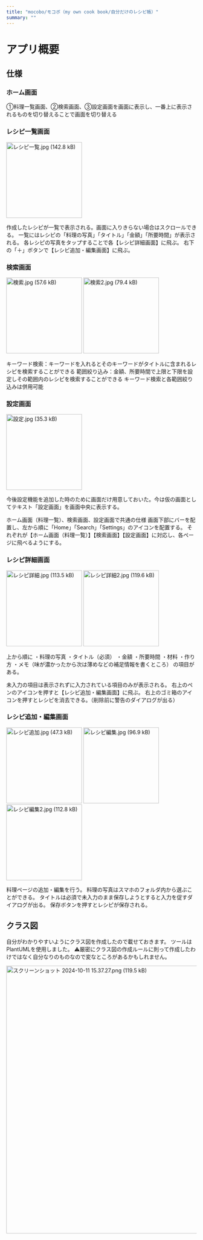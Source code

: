 ```yaml
---
title: "mocobo/モコボ（my own cook book/自分だけのレシピ帳）"
summary: ""
---
```

# アプリ概要
## 仕様
### ホーム画面
①料理一覧画面、②検索画面、③設定画面を画面に表示し、一番上に表示されるものを切り替えることで画面を切り替える

### レシピ一覧画面
<img width="200" alt="レシピ一覧.jpg (142.8 kB)" src="https://img.esa.io/uploads/production/attachments/21530/2024/10/11/166465/e7c0bf03-0ea9-4fb3-9f10-b542202ed997.jpg">

作成したレシピが一覧で表示される。画面に入りきらない場合はスクロールできる。
一覧にはレシピの「料理の写真」「タイトル」「金額」「所要時間」が表示される。
各レシピの写真をタップすることで各【レシピ詳細画面】に飛ぶ。
右下の「＋」ボタンで【レシピ追加・編集画面】に飛ぶ。

### 検索画面
<img width="200" alt="検索.jpg (57.6 kB)" src="https://img.esa.io/uploads/production/attachments/21530/2024/10/11/166465/a1fb2b1c-1e90-499d-859e-8a11972ad3e5.jpg">
<img width="200" alt="検索2.jpg (79.4 kB)" src="https://img.esa.io/uploads/production/attachments/21530/2024/10/11/166465/f6b7e75f-10eb-4178-94ec-28637f3168d6.jpg">


キーワード検索：キーワードを入れるとそのキーワードがタイトルに含まれるレシピを検索することができる
範囲絞り込み：金額、所要時間で上限と下限を設定しその範囲内のレシピを検索することができる
キーワード検索と各範囲絞り込みは併用可能

### 設定画面
<img width="200" alt="設定.jpg (35.3 kB)" src="https://img.esa.io/uploads/production/attachments/21530/2024/10/11/166465/ea30e2ca-ac0d-4896-bed8-8bbb5c566435.jpg">

今後設定機能を追加した時のために画面だけ用意しておいた。今は仮の画面としてテキスト「設定画面」を画面中央に表示する。

ホーム画面（料理一覧）、検索画面、設定画面で共通の仕様
画面下部にバーを配置し、左から順に「Home」「Search」「Settings」のアイコンを配置する。
それぞれが【ホーム画面（料理一覧）】【検索画面】【設定画面】に対応し、各ページに飛べるようにする。

### レシピ詳細画面
<img width="200" alt="レシピ詳細.jpg (113.5 kB)" src="https://img.esa.io/uploads/production/attachments/21530/2024/10/11/166465/3338e250-a2a1-494f-a260-5f4d847ba9ea.jpg">
<img width="200" alt="レシピ詳細2.jpg (119.6 kB)" src="https://img.esa.io/uploads/production/attachments/21530/2024/10/11/166465/1952038f-cfea-4655-875d-1bd814adb27f.jpg">

上から順に
・料理の写真
・タイトル（必須）
・金額
・所要時間
・材料
・作り方
・メモ（味が濃かったから次は薄めなどの補足情報を書くところ）
の項目がある。

未入力の項目は表示されずに入力されている項目のみが表示される。
右上のペンのアイコンを押すと【レシピ追加・編集画面】に飛ぶ。
右上のゴミ箱のアイコンを押すとレシピを消去できる。（削除前に警告のダイアログが出る）

### レシピ追加・編集画面
<img width="200" alt="レシピ追加.jpg (47.3 kB)" src="https://img.esa.io/uploads/production/attachments/21530/2024/10/11/166465/323e2fde-5df6-4274-8ade-47fa8539fc13.jpg">
<img width="200" alt="レシピ編集.jpg (96.9 kB)" src="https://img.esa.io/uploads/production/attachments/21530/2024/10/11/166465/ea643aef-e7fe-45af-8204-26f0c90fd26a.jpg">
<img width="200" alt="レシピ編集2.jpg (112.8 kB)" src="https://img.esa.io/uploads/production/attachments/21530/2024/10/11/166465/ed2c7cb8-3c88-4234-b38d-7716fdab0b20.jpg">

料理ページの追加・編集を行う。
料理の写真はスマホのフォルダ内から選ぶことができる。
タイトルは必須で未入力のまま保存しようとすると入力を促すダイアログが出る。
保存ボタンを押すとレシピが保存される。

## クラス図
自分がわかりやすいようにクラス図を作成したので載せておきます。
ツールはPlantUMLを使用しました。
⚠️厳密にクラス図の作成ルールに則って作成したわけではなく自分なりのものなので変なところがあるかもしれません。

<img width="706" alt="スクリーンショット 2024-10-11 15.37.27.png (119.5 kB)" src="https://img.esa.io/uploads/production/attachments/21530/2024/10/11/166465/6da9414a-1f04-41ed-bb23-07fe49e17da5.png">